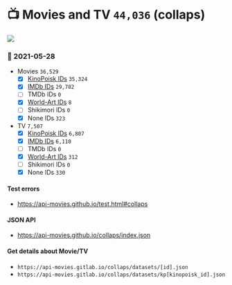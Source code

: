# :tv: Movies and TV `44,036` (collaps)

<a href="https://API-Movies.github.io"><img src="https://API-Movies.github.io/banner.png?cache"></a>

### :date: 2021-05-28
- Movies `36,529`
  - [x] <a href="https://API-Movies.github.io/collaps/movie_kinopoisk_ids.json">KinoPoisk IDs</a> `35,324`
  - [x] <a href="https://API-Movies.github.io/collaps/movie_imdb_ids.json">IMDb IDs</a> `29,782`
  - [ ] TMDb IDs `0`
  - [x] <a href="https://API-Movies.github.io/collaps/movie_world_art_ids.json">World-Art IDs</a> `8`
  - [ ] Shikimori IDs `0`
  - [x] None IDs `323`
- TV `7,507`
  - [x] <a href="https://API-Movies.github.io/collaps/tv_kinopoisk_ids.json">KinoPoisk IDs</a> `6,807`
  - [x] <a href="https://API-Movies.github.io/collaps/tv_imdb_ids.json">IMDb IDs</a> `6,110`
  - [ ] TMDb IDs `0`
  - [x] <a href="https://API-Movies.github.io/collaps/tv_world_art_ids.json">World-Art IDs</a> `312`
  - [ ] Shikimori IDs `0`
  - [x] None IDs `330`
#### Test errors
- <a href='https://api-movies.github.io/test.html#collaps'>https://api-movies.github.io/test.html#collaps</a>
#### JSON API
- <a href='https://api-movies.github.io/collaps/index.json'>https://api-movies.github.io/collaps/index.json</a>
#### Get details about Movie/TV
- `https://api-movies.gitlab.io/collaps/datasets/[id].json`
- `https://api-movies.gitlab.io/collaps/datasets/kp[kinopoisk_id].json`
